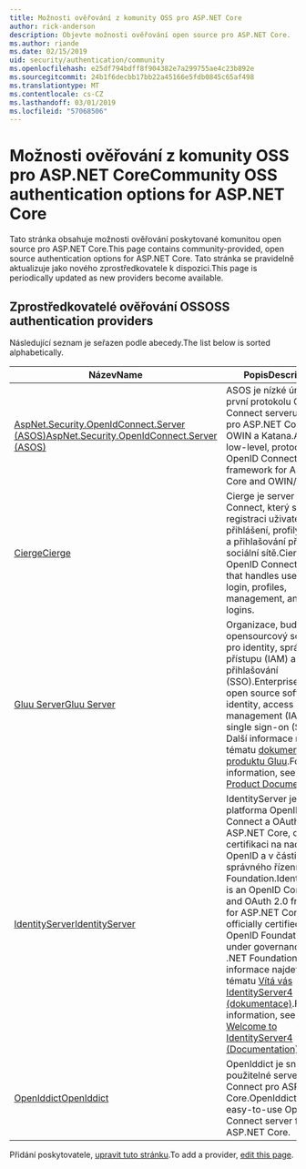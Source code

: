```yaml
---
title: Možnosti ověřování z komunity OSS pro ASP.NET Core
author: rick-anderson
description: Objevte možnosti ověřování open source pro ASP.NET Core.
ms.author: riande
ms.date: 02/15/2019
uid: security/authentication/community
ms.openlocfilehash: e25df794bdff8f904382e7a299755ae4c23b892e
ms.sourcegitcommit: 24b1f6decbb17bb22a45166e5fdb0845c65af498
ms.translationtype: MT
ms.contentlocale: cs-CZ
ms.lasthandoff: 03/01/2019
ms.locfileid: "57068506"
---
```

# <a name="community-oss-authentication-options-for-aspnet-core"></a><span data-ttu-id="127f5-103">Možnosti ověřování z komunity OSS pro ASP.NET Core</span><span class="sxs-lookup"><span data-stu-id="127f5-103">Community OSS authentication options for ASP.NET Core</span></span>

<span data-ttu-id="127f5-104">Tato stránka obsahuje možnosti ověřování poskytované komunitou open source pro ASP.NET Core.</span><span class="sxs-lookup"><span data-stu-id="127f5-104">This page contains community-provided, open source authentication options for ASP.NET Core.</span></span> <span data-ttu-id="127f5-105">Tato stránka se pravidelně aktualizuje jako nového zprostředkovatele k dispozici.</span><span class="sxs-lookup"><span data-stu-id="127f5-105">This page is periodically updated as new providers become available.</span></span>

## <a name="oss-authentication-providers"></a><span data-ttu-id="127f5-106">Zprostředkovatelé ověřování OSS</span><span class="sxs-lookup"><span data-stu-id="127f5-106">OSS authentication providers</span></span>

<span data-ttu-id="127f5-107">Následující seznam je seřazen podle abecedy.</span><span class="sxs-lookup"><span data-stu-id="127f5-107">The list below is sorted alphabetically.</span></span>

| <span data-ttu-id="127f5-108">Název</span><span class="sxs-lookup"><span data-stu-id="127f5-108">Name</span></span> | <span data-ttu-id="127f5-109">Popis</span><span class="sxs-lookup"><span data-stu-id="127f5-109">Description</span></span> |
| ---- | ----------- |
| [<span data-ttu-id="127f5-110">AspNet.Security.OpenIdConnect.Server (ASOS)</span><span class="sxs-lookup"><span data-stu-id="127f5-110">AspNet.Security.OpenIdConnect.Server (ASOS)</span></span>](https://github.com/aspnet-contrib/AspNet.Security.OpenIdConnect.Server) | <span data-ttu-id="127f5-111">ASOS je nízké úrovně, první protokolu OpenID Connect serveru rozhraní pro ASP.NET Core a OWIN a Katana.</span><span class="sxs-lookup"><span data-stu-id="127f5-111">ASOS is a low-level, protocol-first OpenID Connect server framework for ASP.NET Core and OWIN/Katana.</span></span> |
| [<span data-ttu-id="127f5-112">Cierge</span><span class="sxs-lookup"><span data-stu-id="127f5-112">Cierge</span></span>](https://github.com/pwdless/Cierge) | <span data-ttu-id="127f5-113">Cierge je server OpenID Connect, který se stará o registraci uživatele, přihlášení, profily, Správa a přihlašování přes sociální sítě.</span><span class="sxs-lookup"><span data-stu-id="127f5-113">Cierge is an OpenID Connect server that handles user signup, login, profiles, management, and social logins.</span></span> |
| [<span data-ttu-id="127f5-114">Gluu Server</span><span class="sxs-lookup"><span data-stu-id="127f5-114">Gluu Server</span></span>](https://gluu.org/) | <span data-ttu-id="127f5-115">Organizace, budete mít, opensourcový software pro identity, správy přístupu (IAM) a jednotné přihlašování (SSO).</span><span class="sxs-lookup"><span data-stu-id="127f5-115">Enterprise ready, open source software for identity, access management (IAM), and single sign-on (SSO).</span></span> <span data-ttu-id="127f5-116">Další informace najdete v tématu [dokumentaci k produktu Gluu](https://gluu.org/docs/).</span><span class="sxs-lookup"><span data-stu-id="127f5-116">For more information, see the [Gluu Product Documentation](https://gluu.org/docs/).</span></span> |
| [<span data-ttu-id="127f5-117">IdentityServer</span><span class="sxs-lookup"><span data-stu-id="127f5-117">IdentityServer</span></span>](https://identityserver.io/) | <span data-ttu-id="127f5-118">IdentityServer je platforma OpenID Connect a OAuth 2.0 pro ASP.NET Core, oficiální certifikaci na nadací OpenID a v části zásady správného řízení .NET Foundation.</span><span class="sxs-lookup"><span data-stu-id="127f5-118">IdentityServer is an OpenID Connect and OAuth 2.0 framework for ASP.NET Core, officially certified by the OpenID Foundation and under governance of the .NET Foundation.</span></span> <span data-ttu-id="127f5-119">Další informace najdete v tématu [Vítá vás IdentityServer4 (dokumentace)](https://identityserver4.readthedocs.io/en/latest/).</span><span class="sxs-lookup"><span data-stu-id="127f5-119">For more information, see [Welcome to IdentityServer4 (Documentation)](https://identityserver4.readthedocs.io/en/latest/).</span></span> |
| [<span data-ttu-id="127f5-120">OpenIddict</span><span class="sxs-lookup"><span data-stu-id="127f5-120">OpenIddict</span></span>](https://github.com/openiddict/openiddict-core) | <span data-ttu-id="127f5-121">OpenIddict je snadno použitelné server OpenID Connect pro ASP.NET Core.</span><span class="sxs-lookup"><span data-stu-id="127f5-121">OpenIddict is an easy-to-use OpenID Connect server for ASP.NET Core.</span></span> |

<span data-ttu-id="127f5-122">Přidání poskytovatele, [upravit tuto stránku](https://github.com/login?return_to=https%3A%2F%2Fgithub.com%2Faspnet%2FDocs%2Fedit%2Fmaster%2Faspnetcore%2Fsecurity%2Fauthentication%2Fcommunity.md).</span><span class="sxs-lookup"><span data-stu-id="127f5-122">To add a provider, [edit this page](https://github.com/login?return_to=https%3A%2F%2Fgithub.com%2Faspnet%2FDocs%2Fedit%2Fmaster%2Faspnetcore%2Fsecurity%2Fauthentication%2Fcommunity.md).</span></span>
